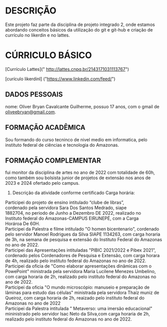 

# DESCRIÇÃO

Este projeto faz parte da disciplina de projeto integrado 2, onde estamos abordando conceitos básicos da utilização do git e git-hub e criação de currículo no likerdin e no lattes.

# CÚRRICULO BÁSICO

[Currículo Lattes](" http://lattes.cnpq.br/2143171031113767")

 [curículo likerdinl] ("https://www.linkedin.com/feed/")

## DADOS PESSOAIS

nome: Oliver Bryan Cavalcante Guilherme, possuo 17 anos, com o gmail de oliveebryan@gmail.com.

## FORMAÇÃO ACADÊMICA
Sou formando do curso tecninco de nivel medio em informatica, pelo instituto federal de ciências e tecnologia do Amazonas.

## FORMAÇÃO COMPLEMENTAR
fui monitor da disciplina de artes no ano de 2022 com totalidade de 60h, como também   sou bolsista junior de projetos de extensão nos anos de 2023 e 2024 ofertado pelo campus.

1. Descrição da atividade conforme certificado
Carga horária:
 
Participei do projeto de ensino intitulado “clube de libras”,\
cordenado pela servidora Sara Dos Santos Medrado, siape\
1882704, no periodo de Junho a Dezembro DE 2022, realizado no\
Instituto federal do Amazonas-CAMPUS EIRUNEPÉ, com a  Carga\
Horároa De 60H.\
Participei da Palestra e filme intitulado "O homen bicentenario", cordenado pelo servidor Manoel Rodrigues da Silva SIAPE 1134263, com carga horaria de 3h, na semana de pesquisa e extensão do Instituto Federal do Amazonas no ano de 2022.\
Participei das Apresentações intituladas "PIBIC 2021/2022 e Pibex 2021", cordenado pelos Cordenadores de Pesquisa e Extensão, com carga horara de 4h, realizado pelo instituto federal do Amazonas no ano de 2022.\
Participei da oficia de "Como elaborar apresentações dinâmicas com o PowePoint" ministrada pela servidora Maria Lucilene Menezes Umbelino, com carga horaria de 2h, realizado pelo instituto federal do Amazonas no ano de 2022.\
Participei da oficia "O mundo microscópio: manuseio e preparação de lâminas para estudo das células" ministrada pela servidora Thaíz muniz de Queiroz, com carga horaria de 2h, reaizado pelo instituto federal do Amazonas no ano de 2022\
Participei da Palestra intitulada " Metaverso: uma imersão educacional" mininistrado pelo servidor Isac Neto da Silva,com carga horaria de 2h, realizado pelo instituto federal do Amazonas no ano de 2022.


 
